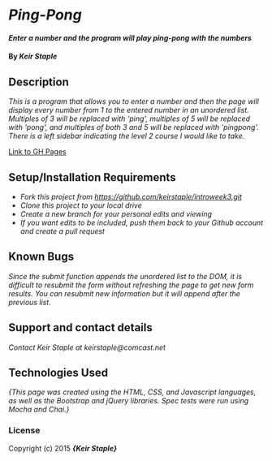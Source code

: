 # _Ping-Pong_

#### _Enter a number and the program will play ping-pong with the numbers_

#### By _**Keir Staple**_

## Description

_This is a program that allows you to enter a number and then the page will display every number from 1 to the entered number in an unordered list. Multiples of 3 will be replaced with 'ping', multiples of 5 will be replaced with 'pong', and multiples of both 3 and 5 will be replaced with 'pingpong'. There is a left sidebar indicating the level 2 course I would like to take._

[Link to GH Pages](http://keirstaple.github.io/introweek3/)

## Setup/Installation Requirements

* _Fork this project from https://github.com/keirstaple/introweek3.git_
* _Clone this project to your local drive_
* _Create a new branch for your personal edits and viewing_
* _If you want edits to be included, push them back to your Github account and create a pull request_

## Known Bugs

_Since the submit function appends the unordered list to the DOM, it is difficult to resubmit the form without refreshing the page to get new form results. You can resubmit new information but it will append after the previous list._

## Support and contact details

_Contact Keir Staple at keirstaple@comcast.net_

## Technologies Used

_{This page was created using the HTML, CSS, and Javascript languages, as well as the Bootstrap and jQuery libraries. Spec tests were run using Mocha and Chai.}_

### License

Copyright (c) 2015 **_{Keir Staple}_**
